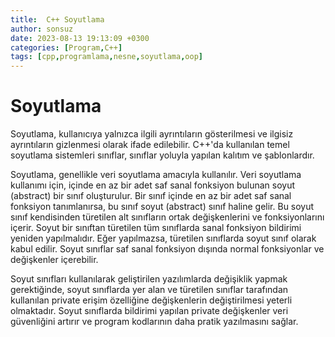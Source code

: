 ```yaml
---
title:  C++ Soyutlama
author: sonsuz
date: 2023-08-13 19:13:09 +0300
categories: [Program,C++]
tags: [cpp,programlama,nesne,soyutlama,oop]
---
```




# Soyutlama

Soyutlama, kullanıcıya yalnızca ilgili ayrıntıların gösterilmesi ve ilgisiz ayrıntıların gizlenmesi olarak ifade edilebilir. C++'da kullanılan temel soyutlama sistemleri sınıflar, sınıflar yoluyla yapılan kalıtım ve şablonlardır.

Soyutlama, genellikle veri soyutlama amacıyla kullanılır. Veri soyutlama kullanımı için, içinde en az bir adet saf sanal fonksiyon bulunan soyut (abstract) bir sınıf oluşturulur. Bir sınıf içinde en az bir adet saf sanal fonksiyon tanımlanırsa, bu sınıf soyut (abstract) sınıf haline gelir. Bu soyut sınıf kendisinden türetilen alt sınıfların ortak değişkenlerini ve fonksiyonlarını içerir. Soyut bir sınıftan türetilen tüm sınıflarda sanal fonksiyon bildirimi yeniden yapılmalıdır. Eğer yapılmazsa, türetilen sınıflarda soyut sınıf olarak kabul edilir. Soyut sınıflar saf sanal fonksiyon dışında normal fonksiyonlar ve değişkenler içerebilir.

Soyut sınıfları kullanılarak geliştirilen yazılımlarda değişiklik yapmak gerektiğinde, soyut sınıflarda yer alan ve türetilen sınıflar tarafından kullanılan private erişim özelliğine değişkenlerin değiştirilmesi yeterli olmaktadır. Soyut sınıflarda bildirimi yapılan private değişkenler veri güvenliğini artırır ve program kodlarının daha pratik yazılmasını sağlar.

